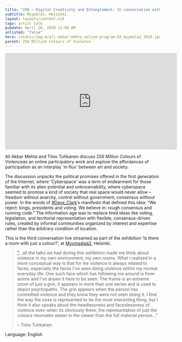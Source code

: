 ```yaml
---
title: "256 ~ Digital Creativity and Entanglement: In conversation with Timo Tuhkanen"
subtitle: Myymälä2, Helsinki
layout: layouts/content.njk
tags: artist talk
pubdate: April 26, 2020 12:00 AM
unlisted: "false"
hero: /static/img-d/ali-akbar-mehta_online-program-02_myymala2_2020.jpg
parent: 256 Million Colours of Violence
---
```

<iframe width="560" height="315" src="https://www.youtube.com/embed/nEzGqrRYdOY" frameborder="0" allow="accelerometer; autoplay; encrypted-media; gyroscope; picture-in-picture" allowfullscreen></iframe>

Ali Akbar Mehta and Timo Tuhkanen discuss 256 Million Colours of Violenceas an online participatory work and explore the affordances of participation as an interplay 'in flux' between art and society. 

The discussion unpacks the political promises offered in the first generation of the Internet, where 'Cyberspace' was a term of endearment for those familiar with its alien potential and unknownability, where cyberspace seemed to promise a kind of society that real space would never allow – freedom without anarchy, control without government, consensus without power. In the words of [\#Dave_Clark](https://www.facebook.com/hashtag/dave_clark?source=feed_text&epa=HASHTAG&__xts__%5B0%5D=68.ARDVYwiWW1a6J8WRO865KNRGT--aDMXHKZuYmDd3BvKJgI_ertNFWVOuo4tXEslxXqfh_MyQiqUKjYJZYOBcW4bXYEBIc0Uk3IXmvOLLK8hgG2-0oVk6891pETiU_fniQXfbA4GRyl9VQmflzwjfkE-WoyegHLWbMWZflLJiaSnaqr8aRxtwPutqbRq1WR4jxJpsNMo4szYxEPEkLQ&__tn__=%2ANK-R)’s manifesto that defined this idea: “We reject: kings, presidents and voting. We believe in: rough consensus and running code.” The information age was to replace tired ideas like voting, legislation, and territorial representation with flexible, consensus-driven rules, created by informal communities organized by interest and expertise rather than the arbitrary condition of location. 

This is the third conversation live streamed as part of the exhibition 'Is there a room with just a colour?', at [Myymaälaä2](https://www.myymala2.com/), Helsinki.



> ["](https://www.facebook.com/aliakbarmehta?__tn__=%2CdK-R-R&eid=ARAz80Eyz62Byk-OriYphX0k3yLwPfbPhZ4nhWiAjxGd3iwM5F7xsXtDy1BVHV_pgnpe7la_YuYLzehU&fref=mentions "Ali Akbar Mehta")...all the talks we had during this exhibition made me think about violence in my own environment, my own rooms. What I realised in a more conceptual way is that for me violence is always related to faces, especially the faces I've seen doing violence within my normal everyday life. One such face which has following me around is from anime and I've drawn it here to be seen. The frame is an extreme zoom of just a grin, it appears in more than one series and is used to depict psychopaths. The grin appears when the person has committed violence and they know they were not seen doing it. I find the way the nose is represented to be the most interesting thing, but I think it also speaks about the headlessness and faceslessness of violence even when its obviously there; the representation of just the colours resonates easier in the viewer than the full material person..."
>
> – Timo Tuhkanen

Language: English